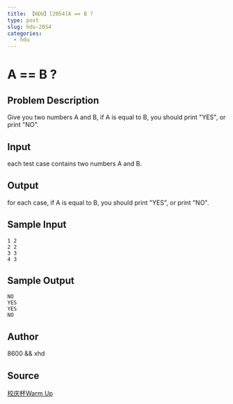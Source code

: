 ```yaml
---
title: 【HDU】[2054]A == B ?
type: post
slug: hdu-2054
categories:
  - hdu
---
```


# A == B ?

## Problem Description

Give you two numbers A and B, if A is equal to B, you should print "YES", or print "NO".

## Input

each test case contains two numbers A and B.

## Output

for each case, if A is equal to B, you should print "YES", or print "NO".

## Sample Input

```
1 2
2 2
3 3
4 3
```

## Sample Output

```
NO
YES
YES
NO
```

## Author

8600 && xhd

## Source

[校庆杯Warm Up](https://acm.hdu.edu.cn//search.php?field=problem&key=%D0%A3%C7%EC%B1%ADWarm+Up&source=1&searchmode=source)
